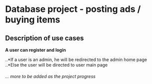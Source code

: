 # Database project - posting ads /  buying items

## Description of use cases

**A user can register and login**

..*If a user is an admin, he will be redirected to the admin home page
..*Else the user will be directed to user main page

###### ... more to be added as the project progress

